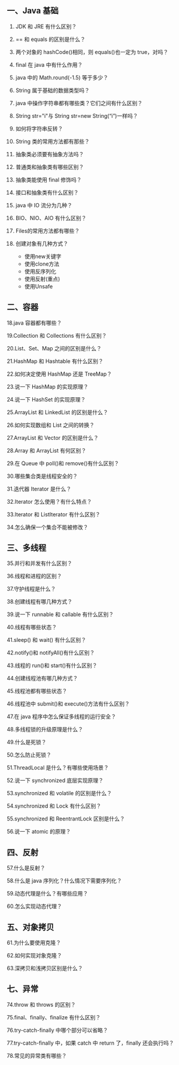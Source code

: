 ## 一、Java 基础



1. JDK 和 JRE 有什么区别？

2. == 和 equals 的区别是什么？

3. 两个对象的 hashCode()相同，则 equals()也一定为 true，对吗？

4. final 在 java 中有什么作用？

5. java 中的 Math.round(-1.5) 等于多少？

6. String 属于基础的数据类型吗？

7. java 中操作字符串都有哪些类？它们之间有什么区别？

8. String str="i"与 String str=new String(“i”)一样吗？

9. 如何将字符串反转？

10. String 类的常用方法都有那些？

11. 抽象类必须要有抽象方法吗？

12. 普通类和抽象类有哪些区别？

13. 抽象类能使用 final 修饰吗？

14. 接口和抽象类有什么区别？

15. java 中 IO 流分为几种？

16. BIO、NIO、AIO 有什么区别？

17. Files的常用方法都有哪些？
18. 创建对象有几种方式？
    + 使用new关键字
    + 使用clone方法
    + 使用反序列化
    + 使用反射(重点)
    + 使用Unsafe



## 二、容器

18.java 容器都有哪些？

19.Collection 和 Collections 有什么区别？

20.List、Set、Map 之间的区别是什么？

21.HashMap 和 Hashtable 有什么区别？

22.如何决定使用 HashMap 还是 TreeMap？

23.说一下 HashMap 的实现原理？

24.说一下 HashSet 的实现原理？

25.ArrayList 和 LinkedList 的区别是什么？

26.如何实现数组和 List 之间的转换？

27.ArrayList 和 Vector 的区别是什么？

28.Array 和 ArrayList 有何区别？

29.在 Queue 中 poll()和 remove()有什么区别？

30.哪些集合类是线程安全的？

31.迭代器 Iterator 是什么？

32.Iterator 怎么使用？有什么特点？

33.Iterator 和 ListIterator 有什么区别？

34.怎么确保一个集合不能被修改？

## 三、多线程

35.并行和并发有什么区别？

36.线程和进程的区别？

37.守护线程是什么？

38.创建线程有哪几种方式？

39.说一下 runnable 和 callable 有什么区别？

40.线程有哪些状态？

41.sleep() 和 wait() 有什么区别？

42.notify()和 notifyAll()有什么区别？

43.线程的 run()和 start()有什么区别？

44.创建线程池有哪几种方式？

45.线程池都有哪些状态？

46.线程池中 submit()和 execute()方法有什么区别？

47.在 java 程序中怎么保证多线程的运行安全？

48.多线程锁的升级原理是什么？

49.什么是死锁？

50.怎么防止死锁？

51.ThreadLocal 是什么？有哪些使用场景？

52.说一下 synchronized 底层实现原理？

53.synchronized 和 volatile 的区别是什么？

54.synchronized 和 Lock 有什么区别？

55.synchronized 和 ReentrantLock 区别是什么？

56.说一下 atomic 的原理？

## 四、反射

57.什么是反射？

58.什么是 java 序列化？什么情况下需要序列化？

59.动态代理是什么？有哪些应用？

60.怎么实现动态代理？

## 五、对象拷贝

61.为什么要使用克隆？

62.如何实现对象克隆？

63.深拷贝和浅拷贝区别是什么？



## 七、异常

74.throw 和 throws 的区别？

75.final、finally、finalize 有什么区别？

76.try-catch-finally 中哪个部分可以省略？

77.try-catch-finally 中，如果 catch 中 return 了，finally 还会执行吗？

78.常见的异常类有哪些？